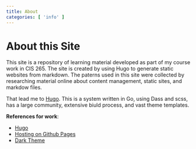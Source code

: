 ```yaml
---
title: About
categories: [ 'info' ]
---
```


# About this Site

This site is a repository of learning material developed as part of my course work in CIS 265.  The site is created by using Hugo to generate static websites from markdown.  The paterns used in this site were collected by researching material online about content management, static sites, and markdow files.

That lead me to [Hugo](https://gohugo.io/).  This is a system written in Go, using Dass and scss, has a large community, extensive biuld process, and vast theme templates. 

**References for work**:

* [Hugo](https://gohugo.io/)
* [Hosting on Github Pages](https://gohugo.io/hosting-and-deployment/hosting-on-github/)
* [Dark Theme](https://jingwangtw.github.io/dark-theme-editor/)